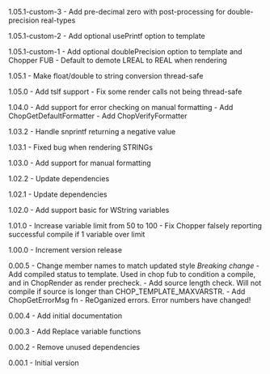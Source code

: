 1.05.1-custom-3 - Add pre-decimal zero with post-processing for double-precision real-types

1.05.1-custom-2 - Add optional usePrintf option to template

1.05.1-custom-1 - Add optional doublePrecision option to template and Chopper FUB
				- Default to demote LREAL to REAL when rendering

1.05.1 - Make float/double to string conversion thread-safe

1.05.0 - Add tslf support 
	   - Fix some render calls not being thread-safe 

1.04.0 - Add support for error checking on manual formatting
	   - Add ChopGetDefaultFormatter
	   - Add ChopVerifyFormatter

1.03.2 - Handle snprintf returning a negative value

1.03.1 - Fixed bug when rendering STRINGs 

1.03.0 - Add support for manual formatting

1.02.2 - Update dependencies

1.02.1 - Update dependencies

1.02.0 - Add support basic for WString variables

1.01.0 - Increase variable limit from 50 to 100
	   - Fix Chopper falsely reporting successful compile if 1 variable over limit

1.00.0 - Increment version release

0.00.5 - Change member names to match updated style *Breaking change*
	   - Add compiled status to template. Used in chop fub to condition a compile, and in ChopRender as render precheck.
	   - Add source length check. Will not compile if source is longer than CHOP_TEMPLATE_MAXVARSTR.
	   - Add ChopGetErrorMsg fn
	   - ReOganized errors. Error numbers have changed!

0.00.4 - Add initial documentation

0.00.3 - Add Replace variable functions

0.00.2 - Remove unused dependencies 

0.00.1 - Initial version
